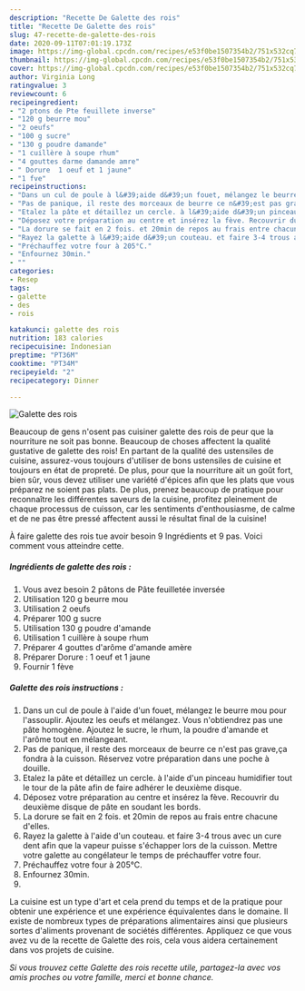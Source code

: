 ```yaml
---
description: "Recette De Galette des rois"
title: "Recette De Galette des rois"
slug: 47-recette-de-galette-des-rois
date: 2020-09-11T07:01:19.173Z
image: https://img-global.cpcdn.com/recipes/e53f0be1507354b2/751x532cq70/galette-des-rois-photo-principale-de-la-recette.jpg
thumbnail: https://img-global.cpcdn.com/recipes/e53f0be1507354b2/751x532cq70/galette-des-rois-photo-principale-de-la-recette.jpg
cover: https://img-global.cpcdn.com/recipes/e53f0be1507354b2/751x532cq70/galette-des-rois-photo-principale-de-la-recette.jpg
author: Virginia Long
ratingvalue: 3
reviewcount: 6
recipeingredient:
- "2 ptons de Pte feuillete inverse"
- "120 g beurre mou"
- "2 oeufs"
- "100 g sucre"
- "130 g poudre damande"
- "1 cuillère à soupe rhum"
- "4 gouttes darme damande amre"
- " Dorure  1 oeuf et 1 jaune"
- "1 fve"
recipeinstructions:
- "Dans un cul de poule à l&#39;aide d&#39;un fouet, mélangez le beurre mou pour l&#39;assouplir. Ajoutez les oeufs et mélangez. Vous n&#39;obtiendrez pas une pâte homogène. Ajoutez le sucre, le rhum, la poudre d&#39;amande et l&#39;arôme tout en mélangeant."
- "Pas de panique, il reste des morceaux de beurre ce n&#39;est pas grave,ça fondra à la cuisson. Réservez votre préparation dans une poche à douille."
- "Etalez la pâte et détaillez un cercle. à l&#39;aide d&#39;un pinceau humidifier tout le tour de la pâte afin de faire adhérer le deuxième disque."
- "Déposez votre préparation au centre et insérez la fève. Recouvrir du deuxième disque de pâte en soudant les bords."
- "La dorure se fait en 2 fois. et 20min de repos au frais entre chacune d&#39;elles."
- "Rayez la galette à l&#39;aide d&#39;un couteau. et faire 3-4 trous avec un cure dent afin que la vapeur puisse s&#39;échapper lors de la cuisson. Mettre votre galette au congélateur le temps de préchauffer votre four."
- "Préchauffez votre four à 205°C."
- "Enfournez 30min."
- ""
categories:
- Resep
tags:
- galette
- des
- rois

katakunci: galette des rois 
nutrition: 183 calories
recipecuisine: Indonesian
preptime: "PT36M"
cooktime: "PT34M"
recipeyield: "2"
recipecategory: Dinner

---
```



![Galette des rois](https://img-global.cpcdn.com/recipes/e53f0be1507354b2/751x532cq70/galette-des-rois-photo-principale-de-la-recette.jpg)

Beaucoup de gens n'osent pas cuisiner galette des rois de peur que la nourriture ne soit pas bonne. Beaucoup de choses affectent la qualité gustative de galette des rois! En partant de la qualité des ustensiles de cuisine, assurez-vous toujours d'utiliser de bons ustensiles de cuisine et toujours en état de propreté. De plus, pour que la nourriture ait un goût fort, bien sûr, vous devez utiliser une variété d'épices afin que les plats que vous préparez ne soient pas plats. De plus, prenez beaucoup de pratique pour reconnaître les différentes saveurs de la cuisine, profitez pleinement de chaque processus de cuisson, car les sentiments d'enthousiasme, de calme et de ne pas être pressé affectent aussi le résultat final de la cuisine!

<!--inarticleads1-->

À faire galette des rois tue avoir besoin 9 Ingrédients et 9 pas. Voici comment vous atteindre cette.

##### Ingrédients de galette des rois :

1. Vous avez besoin 2 pâtons de Pâte feuilletée inversée
1. Utilisation 120 g beurre mou
1. Utilisation 2 oeufs
1. Préparer 100 g sucre
1. Utilisation 130 g poudre d&#39;amande
1. Utilisation 1 cuillère à soupe rhum
1. Préparer 4 gouttes d&#39;arôme d&#39;amande amère
1. Préparer  Dorure : 1 oeuf et 1 jaune
1. Fournir 1 fève




<!--inarticleads2-->

##### Galette des rois instructions :

1. Dans un cul de poule à l&#39;aide d&#39;un fouet, mélangez le beurre mou pour l&#39;assouplir. Ajoutez les oeufs et mélangez. Vous n&#39;obtiendrez pas une pâte homogène. Ajoutez le sucre, le rhum, la poudre d&#39;amande et l&#39;arôme tout en mélangeant.
1. Pas de panique, il reste des morceaux de beurre ce n&#39;est pas grave,ça fondra à la cuisson. Réservez votre préparation dans une poche à douille.
1. Etalez la pâte et détaillez un cercle. à l&#39;aide d&#39;un pinceau humidifier tout le tour de la pâte afin de faire adhérer le deuxième disque.
1. Déposez votre préparation au centre et insérez la fève. Recouvrir du deuxième disque de pâte en soudant les bords.
1. La dorure se fait en 2 fois. et 20min de repos au frais entre chacune d&#39;elles.
1. Rayez la galette à l&#39;aide d&#39;un couteau. et faire 3-4 trous avec un cure dent afin que la vapeur puisse s&#39;échapper lors de la cuisson. Mettre votre galette au congélateur le temps de préchauffer votre four.
1. Préchauffez votre four à 205°C.
1. Enfournez 30min.
1. 




<!--inarticleads1-->

<p>
La cuisine est un type d'art et cela prend du temps et de la pratique pour obtenir une expérience et une expérience équivalentes dans le domaine. Il existe de nombreux types de préparations alimentaires ainsi que plusieurs sortes d'aliments provenant de sociétés différentes. Appliquez ce que vous avez vu de la recette de Galette des rois, cela vous aidera certainement dans vos projets de cuisine.
</p>

<p>
<i>Si vous trouvez cette Galette des rois recette utile, partagez-la avec vos amis proches ou votre famille, merci et bonne chance.</i>
</p>
